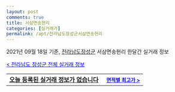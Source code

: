 ```yaml
---
layout: post
comments: true
title: 서삼면송현리
categories: [실거래가]
permalink: /apt/전라남도장성군서삼면송현리
---
```


2021년 09월 18일 기준, <a href="/apt/전라남도장성군">전라남도장성군</a> 서삼면송현리 한달간 실거래 정보

<a style="color: blue;" href="/apt/전라남도장성군">< 전라남도 장성군 전체 실거래 정보</a>
<!---- start ---->
<table>
  <tr>
    <td colspan="4" style="font-weight: bold;"><a href="/apt/전라남도장성군서삼면송현리{name_without_space}">오늘 등록된 실거래 정보가 없습니다</a> &nbsp;&nbsp;&nbsp; <a style="color: blue; font-size: smaller;" href="/apt/전라남도장성군서삼면송현리{name_without_space}">면적별 최고가 ></a></td>
  </tr>
    
</table>
<!---- end ---->
    
